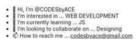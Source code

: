 - 👋 Hi, I’m @CODESbyACE
- 👀 I’m interested in ... WEB DEVELOPMENT 
- 🌱 I’m currently learning ... JS  
- 💞️ I’m looking to collaborate on ... Designing 
- 📫 How to reach me ... codesbyace@gmail.com

<!---
CODESbyACE/CODESbyACE is a ✨ special ✨ repository because its `README.md` (this file) appears on your GitHub profile.
You can click the Preview link to take a look at your changes.
--->
